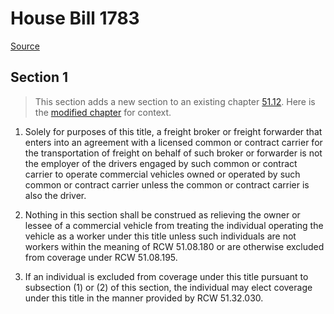 # House Bill 1783

[Source](http://lawfilesext.leg.wa.gov/biennium/2021-22/Pdf/Bills/House%20Bills/1783.pdf)
## Section 1
> This section adds a new section to an existing chapter [51.12](/rcw/51_industrial_insurance/51.12_employments_and_occupations_covered.md). Here is the [modified chapter](rcw/51_industrial_insurance/51.12_employments_and_occupations_covered.md) for context.

1. Solely for purposes of this title, a freight broker or freight forwarder that enters into an agreement with a licensed common or contract carrier for the transportation of freight on behalf of such broker or forwarder is not the employer of the drivers engaged by such common or contract carrier to operate commercial vehicles owned or operated by such common or contract carrier unless the common or contract carrier is also the driver.

2. Nothing in this section shall be construed as relieving the owner or lessee of a commercial vehicle from treating the individual operating the vehicle as a worker under this title unless such individuals are not workers within the meaning of RCW 51.08.180 or are otherwise excluded from coverage under RCW 51.08.195.

3. If an individual is excluded from coverage under this title pursuant to subsection (1) or (2) of this section, the individual may elect coverage under this title in the manner provided by RCW 51.32.030.

